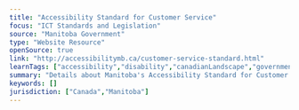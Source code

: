 ```yaml
---
title: "Accessibility Standard for Customer Service"
focus: "ICT Standards and Legislation"
source: "Manitoba Government"
type: "Website Resource"
openSource: true
link: "http://accessibilitymb.ca/customer-service-standard.html"
learnTags: ["accessibility","disability","canadianLandscape","government","ict","regulation"]
summary: "Details about Manitoba's Accessibility Standard for Customer Service."
keywords: []
jurisdiction: ["Canada","Manitoba"]
---
```

